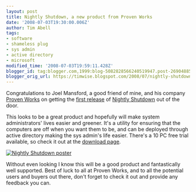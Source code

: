 ```yaml
---
layout: post
title: Nightly Shutdown, a new product from Proven Works
date: '2008-07-03T19:30:00.006Z'
author: Tim Abell
tags:
- software
- shameless plug
- sys admin
- active directory
- microsoft
modified_time: '2008-07-03T19:59:11.428Z'
blogger_id: tag:blogger.com,1999:blog-5082828566240519947.post-2690488523107244834
blogger_orig_url: https://timwise.blogspot.com/2008/07/nightly-shutdown-new-product-from.html
---
```


Congratulations to Joel Mansford, a good friend of mine, and his company
[Proven Works](http://www.provenworks.com/) on getting the [first
release](http://joelmansford.wordpress.com/2008/07/02/new-utility-to-shutdown-your-network-pcs-at-night/)
of [Nightly Shutdown](http://www.nightlyshutdown.com/) out of the door.

This looks to be a great product and hopefully will make system administrators'
lives easier and greener. It's a utility for ensuring that the computers are
off when you want them to be, and can be deployed through active directory
making the sys admin's life easier. There's a 10 PC free trial available, so
check it out at the [download
page](http://www.nightlyshutdown.com/DownloadRequest.aspx).

[![Nightly Shutdown poster](/assets/nightly-shutdown.png)](http://www.nightlyshutdown.com/)

 Without even looking I know this will be a good
product and fantastically well supported. Best of luck to all at Proven Works,
and to all the potential users and buyers out there, don't forget to check it
out and provide any feedback you can.

